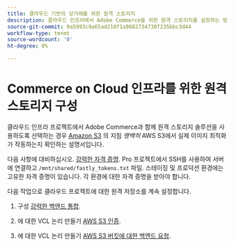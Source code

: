 ```yaml
---
title: 클라우드 기반의 상거래를 위한 원격 스토리지
description: 클라우드 인프라에서 Adobe Commerce을 위한 원격 스토리지를 설정하는 방법에 대한 지침을 참조하십시오.
source-git-commit: 9a5993c9a65ad210f1a9682734730f235bbc3d44
workflow-type: tm+mt
source-wordcount: '0'
ht-degree: 0%

---
```



# Commerce on Cloud 인프라를 위한 원격 스토리지 구성

클라우드 인프라 프로젝트에서 Adobe Commerce과 함께 원격 스토리지 솔루션을 사용하도록 선택하는 경우 [Amazon S3](https://docs.fastly.com/en/guides/amazon-s3) 의 지침 _명백히_ AWS S3에서 실제 이미지 최적화가 작동하는지 확인하는 설명서입니다.

다음 사항에 대비하십시오. [강력한 자격 증명](https://devdocs.magento.com/cloud/cdn/configure-fastly.html#cloud-fastly-creds). Pro 프로젝트에서 SSH를 사용하여 서버에 연결하고 `/mnt/shared/fastly_tokens.txt` 파일. 스테이징 및 프로덕션 환경에는 고유한 자격 증명이 있습니다. 각 환경에 대한 자격 증명을 받아야 합니다.

다음 작업으로 클라우드 프로젝트에 대한 원격 저장소를 계속 설정합니다.

1. 구성 [강력한 백엔드 통합](https://github.com/fastly/fastly-magento2/blob/master/Documentation/Guides/Edge-Modules/EDGE-MODULE-OTHER-CMS-INTEGRATION.md).

1. 에 대한 VCL 논리 만들기 [AWS S3 인증](https://docs.fastly.com/en/guides/amazon-s3#using-an-amazon-s3-private-bucket).

1. 에 대한 VCL 논리 만들기 [AWS S3 버킷에 대한 백엔드 요청](https://developer.fastly.com/reference/vcl/variables/backend-connection/req-backend/).
